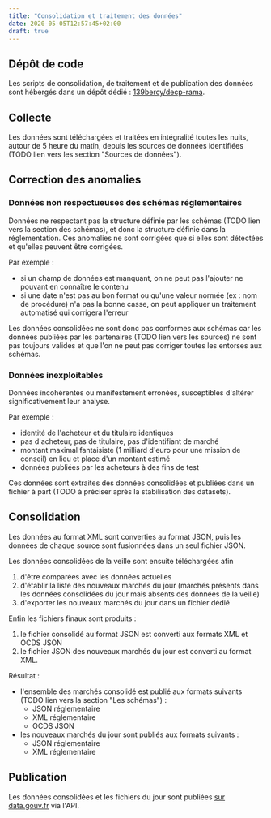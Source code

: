 ```yaml
---
title: "Consolidation et traitement des données"
date: 2020-05-05T12:57:45+02:00
draft: true
---
```


## Dépôt de code

Les scripts de consolidation, de traitement et de publication des données sont hébergés dans un dépôt dédié : [139bercy/decp-rama](https://github.com/139bercy/decp-rama/).

## Collecte

Les données sont téléchargées et traitées en intégralité toutes les nuits, autour de 5 heure du matin, depuis les sources de données identifiées (TODO lien vers les section "Sources de données").

## Correction des anomalies

### Données non respectueuses des schémas réglementaires

Données ne respectant pas la structure définie par les schémas (TODO lien vers la section des schémas), et donc la structure définie dans la réglementation. Ces anomalies ne sont corrigées que si elles sont détectées et qu'elles peuvent être corrigées.

Par exemple :

- si un champ de données est manquant, on ne peut pas l'ajouter ne pouvant en connaître le contenu
- si une date n'est pas au bon format ou qu'une valeur normée (ex : nom de procédure) n'a pas la bonne casse, on peut appliquer un traitement automatisé qui corrigera l'erreur

Les données consolidées ne sont donc pas conformes aux schémas car les données publiées par les partenaires (TODO lien vers les sources) ne sont pas toujours valides et que l'on ne peut pas corriger toutes les entorses aux schémas.

### Données inexploitables

Données incohérentes ou manifestement erronées, susceptibles d'altérer significativement leur analyse.

Par exemple :

- identité de l'acheteur et du titulaire identiques
- pas d'acheteur, pas de titulaire, pas d'identifiant de marché
- montant maximal fantaisiste (1 milliard d'euro pour une mission de conseil) en lieu et place d'un montant estimé
- données publiées par les acheteurs à des fins de test

Ces données sont extraites des données consolidées et publiées dans un fichier à part (TODO à préciser après la stabilisation des datasets).

## Consolidation

Les données au format XML sont converties au format JSON, puis les données de chaque source sont fusionnées dans un seul fichier JSON.

Les données consolidées de la veille sont ensuite téléchargées afin

1. d'être comparées avec les données actuelles
2. d'établir la liste des nouveaux marchés du jour (marchés présents dans les données consolidées du jour mais absents des données de la veille)
3. d'exporter les nouveaux marchés du jour dans un fichier dédié

Enfin les fichiers finaux sont produits :

1. le fichier consolidé au format JSON est converti aux formats XML et OCDS JSON
2. le fichier JSON des nouveaux marchés du jour est converti au format XML.

Résultat :

- l'ensemble des marchés consolidé est publié aux formats suivants (TODO lien vers la section "Les schémas") :
  - JSON réglementaire
  - XML réglementaire
  - OCDS JSON
- les nouveaux marchés du jour sont publiés aux formats suivants :
  - JSON réglementaire
  - XML réglementaire

## Publication

Les données consolidées et les fichiers du jour sont publiées [sur data.gouv.fr](https://www.data.gouv.fr/fr/datasets/5cd57bf68b4c4179299eb0e9/) via l'API.
